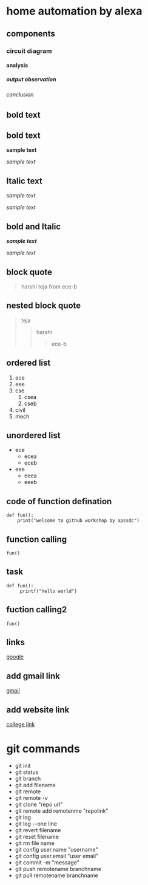 # home automation by alexa
## components
### circuit diagram 
#### analysis
##### output observation
###### conclusion
## bold text
## bold text
**sample text**

_sample text_
## Italic text
*sample text*

_sample text_
## bold and Italic
**_sample text_**

_*sample text*_
## block quote
> harshi teja from ece-b

## nested block quote
> teja
>> harshi
>>> ece-b

## ordered list
1. ece
2. eee
3. cse
   1. csea
   2. cseb
4. civil
5. mech

## unordered list
- ece
    * ecea
    * eceb
 - eee
     + eeea
     + eeeb

## code of function defination
```
def fun():
    print("welcome to github workshop by apssdc")
```
## function calling
`
fun()
`
## task 
```
def fun():
     printf("hello world")
```
## fuction calling2
`
fun()
`

## links
[google](https://www.google.com/)

## add gmail link
[gmail](venkataharshitha496@gmail.com)
## add website link
[college link](www.kitsanna.com)
# git commands
- git init
- git status
- git branch
- git add filename
- git remote
- git remote -v
- git clone "repo url"
- git remote add remotenme "repolink" 
- git log
- git log --one line
- git revert filename
- git reset filename
- git rm file name
- git config user.name "username"
- git config user.email "user email"
- git commit -m "message"
- git push remotename branchname
- git pull remotename branchname



